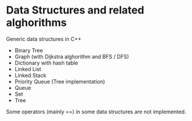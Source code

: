 # Data Structures and related alghorithms
Generic data structures in C++

- Binary Tree
- Graph (with Dijkstra alghorithm and BFS / DFS)
- Dictionary with hash table
- Linked List
- Linked Stack
- Priority Queue (Tree implementation)
- Queue
- Set
- Tree

Some operators (mainly ==) in some data structures are not implemented.
